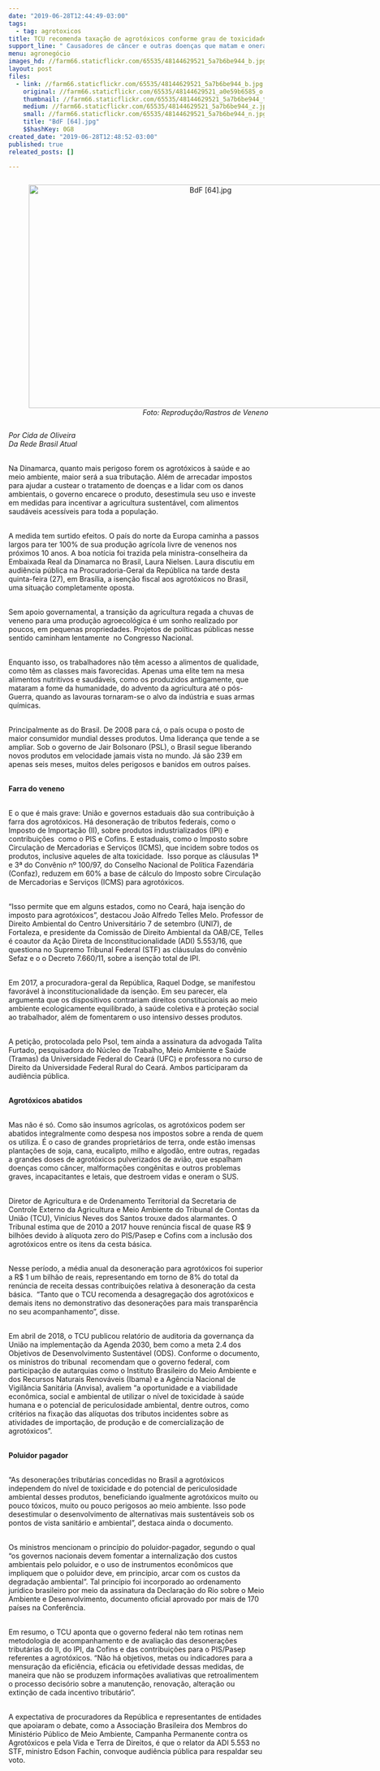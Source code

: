 ```yaml
---
date: "2019-06-28T12:44:49-03:00"
tags:
  - tag: agrotoxicos
title: TCU recomenda taxação de agrotóxicos conforme grau de toxicidade à saúde
support_line: " Causadores de câncer e outras doenças que matam e oneram o SUS, os agrotóxicos são isentos de Imposto de Importação, de IPI, PIS/Pasep e Cofins. E não pagam ICMS em vários estados "
menu: agronegócio
images_hd: //farm66.staticflickr.com/65535/48144629521_5a7b6be944_b.jpg
layout: post
files:
  - link: //farm66.staticflickr.com/65535/48144629521_5a7b6be944_b.jpg
    original: //farm66.staticflickr.com/65535/48144629521_a0e59b6585_o.jpg
    thumbnail: //farm66.staticflickr.com/65535/48144629521_5a7b6be944_t.jpg
    medium: //farm66.staticflickr.com/65535/48144629521_5a7b6be944_z.jpg
    small: //farm66.staticflickr.com/65535/48144629521_5a7b6be944_n.jpg
    title: "BdF [64].jpg"
    $$hashKey: 0G8
created_date: "2019-06-28T12:48:52-03:00"
published: true
releated_posts: []

---
```

<div style="text-align:center">
<figure class="image" style="display:inline-block"><img alt="BdF [64].jpg" height="440" src="//farm66.staticflickr.com/65535/48144629521_5a7b6be944_b.jpg" width="700" />
<figcaption><em>Foto:&nbsp;Reprodu&ccedil;&atilde;o/Rastros de Veneno&nbsp;</em></figcaption>
</figure>
</div>

<p><em>Por Cida de Oliveira<br />
Da Rede Brasil Atual</em><br />
&nbsp;</p>

<p>Na Dinamarca, quanto mais perigoso forem os agrot&oacute;xicos &agrave; sa&uacute;de e ao meio ambiente, maior ser&aacute; a sua tributa&ccedil;&atilde;o. Al&eacute;m de arrecadar impostos para ajudar a custear o tratamento de doen&ccedil;as e a lidar com os danos ambientais, o governo encarece o produto, desestimula seu uso e investe em medidas para incentivar a agricultura sustent&aacute;vel, com alimentos saud&aacute;veis acess&iacute;veis para toda a popula&ccedil;&atilde;o.<br />
&nbsp;</p>

<p>A medida tem surtido efeitos. O pa&iacute;s do norte da Europa caminha a passos largos para ter 100% de sua produ&ccedil;&atilde;o agr&iacute;cola livre de venenos nos pr&oacute;ximos 10 anos. A boa not&iacute;cia foi trazida pela ministra-conselheira da Embaixada Real da Dinamarca no Brasil, Laura Nielsen. Laura discutiu em audi&ecirc;ncia p&uacute;blica na Procuradoria-Geral da Rep&uacute;blica na tarde desta quinta-feira (27), em Bras&iacute;lia, a isen&ccedil;&atilde;o fiscal aos agrot&oacute;xicos no Brasil, uma situa&ccedil;&atilde;o completamente oposta.<br />
&nbsp;</p>

<p>Sem apoio governamental, a transi&ccedil;&atilde;o da agricultura regada a chuvas de veneno para uma produ&ccedil;&atilde;o agroecol&oacute;gica &eacute; um sonho realizado por poucos, em pequenas propriedades. Projetos de pol&iacute;ticas p&uacute;blicas nesse sentido caminham lentamente&nbsp; no Congresso Nacional.<br />
&nbsp;</p>

<p>Enquanto isso, os trabalhadores n&atilde;o t&ecirc;m acesso a alimentos de qualidade, como t&ecirc;m as classes mais favorecidas. Apenas uma elite tem na mesa alimentos nutritivos e saud&aacute;veis, como os produzidos antigamente, que mataram a fome da humanidade, do advento da agricultura at&eacute; o p&oacute;s-Guerra, quando as lavouras tornaram-se o alvo da ind&uacute;stria e suas armas qu&iacute;micas.<br />
&nbsp;</p>

<p>Principalmente as do Brasil. De 2008 para c&aacute;, o pa&iacute;s ocupa o posto de maior consumidor mundial desses produtos. Uma lideran&ccedil;a que tende a se ampliar. Sob o governo de Jair Bolsonaro (PSL), o Brasil segue liberando novos produtos em velocidade jamais vista no mundo. J&aacute; s&atilde;o 239 em apenas seis meses, muitos deles perigosos e banidos em outros pa&iacute;ses.</p>

<p><br />
<strong>Farra do veneno</strong><br />
&nbsp;</p>

<p>E o que &eacute; mais grave: Uni&atilde;o e governos estaduais d&atilde;o sua contribui&ccedil;&atilde;o &agrave; farra dos agrot&oacute;xicos. H&aacute; desonera&ccedil;&atilde;o de tributos federais, como o Imposto de Importa&ccedil;&atilde;o (II), sobre produtos industrializados (IPI) e contribui&ccedil;&otilde;es&nbsp; como o PIS e Cofins. E estaduais, como o Imposto sobre Circula&ccedil;&atilde;o de Mercadorias e Servi&ccedil;os (ICMS), que incidem sobre todos os produtos, inclusive aqueles de alta toxicidade.&nbsp; Isso porque as cl&aacute;usulas 1&ordf; e 3&ordf; do Conv&ecirc;nio n&ordm; 100/97, do Conselho Nacional de Pol&iacute;tica Fazend&aacute;ria (Confaz), reduzem em 60% a base de c&aacute;lculo do Imposto sobre Circula&ccedil;&atilde;o de Mercadorias e Servi&ccedil;os (ICMS) para agrot&oacute;xicos.<br />
&nbsp;</p>

<p>&ldquo;Isso permite que em alguns estados, como no Cear&aacute;, haja isen&ccedil;&atilde;o do imposto para agrot&oacute;xicos&rdquo;, destacou Jo&atilde;o Alfredo Telles Melo. Professor de Direito Ambiental do Centro Universit&aacute;rio 7 de setembro (UNI7), de Fortaleza, e presidente da Comiss&atilde;o de Direito Ambiental da OAB/CE, Telles &eacute; coautor da A&ccedil;&atilde;o Direta de Inconstitucionalidade (ADI) 5.553/16, que questiona no Supremo Tribunal Federal (STF) as cl&aacute;usulas do conv&ecirc;nio Sefaz e o o Decreto 7.660/11, sobre a isen&ccedil;&atilde;o total de IPI.<br />
&nbsp;</p>

<p>Em 2017, a procuradora-geral da Rep&uacute;blica, Raquel Dodge, se manifestou favor&aacute;vel &agrave; inconstitucionalidade da isen&ccedil;&atilde;o. Em seu parecer, ela argumenta que os dispositivos contrariam direitos constitucionais ao meio ambiente ecologicamente equilibrado, &agrave; sa&uacute;de coletiva e &agrave; prote&ccedil;&atilde;o social ao trabalhador, al&eacute;m de fomentarem o uso intensivo desses produtos.<br />
&nbsp;</p>

<p>A peti&ccedil;&atilde;o, protocolada pelo Psol, tem ainda a assinatura da advogada Talita Furtado, pesquisadora do N&uacute;cleo de Trabalho, Meio Ambiente e Sa&uacute;de (Tramas) da Universidade Federal do Cear&aacute; (UFC) e professora no curso de Direito da Universidade Federal Rural do Cear&aacute;. Ambos participaram da audi&ecirc;ncia p&uacute;blica.</p>

<p><br />
<strong>Agrot&oacute;xicos abatidos</strong><br />
&nbsp;</p>

<p>Mas n&atilde;o &eacute; s&oacute;. Como s&atilde;o insumos agr&iacute;colas, os agrot&oacute;xicos podem ser abatidos integralmente como despesa nos impostos sobre a renda de quem os utiliza. &Eacute; o caso de grandes propriet&aacute;rios de terra, onde est&atilde;o imensas planta&ccedil;&otilde;es de soja, cana, eucalipto, milho e algod&atilde;o, entre outras, regadas a grandes doses de agrot&oacute;xicos pulverizados de avi&atilde;o, que espalham doen&ccedil;as como c&acirc;ncer, malforma&ccedil;&otilde;es cong&ecirc;nitas e outros problemas graves, incapacitantes e letais, que destroem vidas e oneram o SUS.<br />
&nbsp;</p>

<p>Diretor de Agricultura e de Ordenamento Territorial da Secretaria de Controle Externo da Agricultura e Meio Ambiente do Tribunal de Contas da Uni&atilde;o (TCU), Vin&iacute;cius Neves dos Santos trouxe dados alarmantes. O Tribunal estima que de 2010 a 2017 houve ren&uacute;ncia fiscal de quase R$ 9 bilh&otilde;es devido &agrave; al&iacute;quota zero do PIS/Pasep e Cofins com a inclus&atilde;o dos agrot&oacute;xicos entre os itens da cesta b&aacute;sica.<br />
&nbsp;</p>

<p>Nesse per&iacute;odo, a m&eacute;dia anual da desonera&ccedil;&atilde;o para agrot&oacute;xicos foi superior a R$ 1 um bilh&atilde;o de reais, representando em torno de 8% do total da ren&uacute;ncia de receita dessas contribui&ccedil;&otilde;es relativa &agrave; desonera&ccedil;&atilde;o da cesta b&aacute;sica.&nbsp; &ldquo;Tanto que o TCU recomenda a desagrega&ccedil;&atilde;o dos agrot&oacute;xicos e demais itens no demonstrativo das desonera&ccedil;&otilde;es para mais transpar&ecirc;ncia no seu acompanhamento&rdquo;, disse.<br />
&nbsp;</p>

<p>Em abril de 2018, o TCU publicou relat&oacute;rio de auditoria da governan&ccedil;a da Uni&atilde;o na implementa&ccedil;&atilde;o da Agenda 2030, bem como a meta 2.4 dos Objetivos de Desenvolvimento Sustent&aacute;vel (ODS). Conforme o documento, os ministros do tribunal&nbsp; recomendam que o governo federal, com participa&ccedil;&atilde;o de autarquias como o Instituto Brasileiro do Meio Ambiente e dos Recursos Naturais Renov&aacute;veis (Ibama) e a Ag&ecirc;ncia Nacional de Vigil&acirc;ncia Sanit&aacute;ria (Anvisa), avaliem &ldquo;a oportunidade e a viabilidade econ&ocirc;mica, social e ambiental de utilizar o n&iacute;vel de toxicidade &agrave; sa&uacute;de humana e o potencial de periculosidade ambiental, dentre outros, como crit&eacute;rios na fixa&ccedil;&atilde;o das al&iacute;quotas dos tributos incidentes sobre as atividades de importa&ccedil;&atilde;o, de produ&ccedil;&atilde;o e de comercializa&ccedil;&atilde;o de agrot&oacute;xicos&rdquo;.</p>

<p><br />
<strong>Poluidor pagador</strong><br />
&nbsp;</p>

<p>&ldquo;As desonera&ccedil;&otilde;es tribut&aacute;rias concedidas no Brasil a agrot&oacute;xicos independem do n&iacute;vel de toxicidade e do potencial de periculosidade ambiental desses produtos, beneficiando igualmente agrot&oacute;xicos muito ou pouco t&oacute;xicos, muito ou pouco perigosos ao meio ambiente. Isso pode desestimular o desenvolvimento de alternativas mais sustent&aacute;veis sob os pontos de vista sanit&aacute;rio e ambiental&rdquo;, destaca ainda o documento.<br />
&nbsp;</p>

<p>Os ministros mencionam o princ&iacute;pio do poluidor-pagador, segundo o qual &ldquo;os governos nacionais devem fomentar a internaliza&ccedil;&atilde;o dos custos ambientais pelo poluidor, e o uso de instrumentos econ&ocirc;micos que impliquem que o poluidor deve, em princ&iacute;pio, arcar com os custos da degrada&ccedil;&atilde;o ambiental&rdquo;. Tal princ&iacute;pio foi incorporado ao ordenamento jur&iacute;dico brasileiro por meio da assinatura da Declara&ccedil;&atilde;o do Rio sobre o Meio Ambiente e Desenvolvimento, documento oficial aprovado por mais de 170 pa&iacute;ses na Confer&ecirc;ncia.<br />
&nbsp;</p>

<p>Em resumo, o TCU aponta que o governo federal n&atilde;o tem rotinas nem metodologia de acompanhamento e de avalia&ccedil;&atilde;o das desonera&ccedil;&otilde;es tribut&aacute;rias do II, do IPI, da Cofins e das contribui&ccedil;&otilde;es para o PIS/Pasep referentes a agrot&oacute;xicos. &ldquo;N&atilde;o h&aacute; objetivos, metas ou indicadores para a mensura&ccedil;&atilde;o da efici&ecirc;ncia, efic&aacute;cia ou efetividade dessas medidas, de maneira que n&atilde;o se produzem informa&ccedil;&otilde;es avaliativas que retroalimentem o processo decis&oacute;rio sobre a manuten&ccedil;&atilde;o, renova&ccedil;&atilde;o, altera&ccedil;&atilde;o ou extin&ccedil;&atilde;o de cada incentivo tribut&aacute;rio&rdquo;.<br />
&nbsp;</p>

<p>A expectativa de procuradores da Rep&uacute;blica e representantes de entidades que apoiaram o debate, como a Associa&ccedil;&atilde;o Brasileira dos Membros do Minist&eacute;rio P&uacute;blico de Meio Ambiente, Campanha Permanente contra os Agrot&oacute;xicos e pela Vida e Terra de Direitos, &eacute; que o relator da ADI 5.553 no STF, ministro Edson Fachin, convoque audi&ecirc;ncia p&uacute;blica para respaldar seu voto.</p>

<p>&nbsp;</p>
